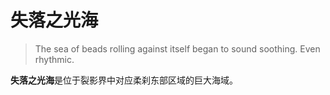 # 失落之光海

> The sea of beads rolling against itself began to sound soothing. Even rhythmic.

**失落之光海**是位于裂影界中对应柔刹东部区域的巨大海域。